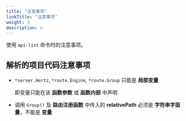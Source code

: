 ```yaml
---
title: "注意事项"
linkTitle: "注意事项"
weight: 3
description: >
---
```


使用 `api-list` 命令时的注意事项。

## 解析的项目代码注意事项

- `*server.Hertz`, `*route.Engine`, `*route.Group` 只能是 **局部变量**
  
  即变量只能在该 **函数参数** 或 **函数内部** 中声明

- 调用 `Group()` 及 **路由注册函数** 中传入的 **relativePath** 必须是 **字符串字面量**，不能是 **变量**
